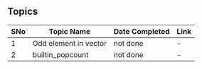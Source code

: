 ## Topics

SNo | Topic Name | Date Completed | Link |
----|------------|----------------|------|
1 | Odd element in vector | not done | - | 
2 | builtin_popcount | not done | - |